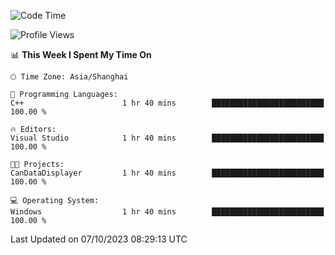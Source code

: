 <!--START_SECTION:waka-->
![Code Time](http://img.shields.io/badge/Code%20Time-1%2C278%20hrs%2033%20mins-blue)

![Profile Views](http://img.shields.io/badge/Profile%20Views-1-blue)

📊 **This Week I Spent My Time On** 

```text
🕑︎ Time Zone: Asia/Shanghai

💬 Programming Languages: 
C++                      1 hr 40 mins        █████████████████████████   100.00 % 

🔥 Editors: 
Visual Studio            1 hr 40 mins        █████████████████████████   100.00 % 

🐱‍💻 Projects: 
CanDataDisplayer         1 hr 40 mins        █████████████████████████   100.00 % 

💻 Operating System: 
Windows                  1 hr 40 mins        █████████████████████████   100.00 % 
```


 Last Updated on 07/10/2023 08:29:13 UTC
<!--END_SECTION:waka-->